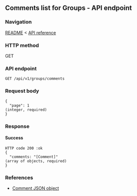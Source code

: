 ## Comments list for Groups - API endpoint

### Navigation
[README](../../../../README.md)
<
[API reference](../../../api_reference.md)

### HTTP method
GET

### API endpoint
`GET /api/v1/groups/comments`

### Request body
```
{
  "page": 1                                                                     (integer, required)
}
```

### Response
#### Success
```
HTTP code 200 :ok
{
  "comments: "[Comment]"                                                        (array of objects, required)
}
```

### References
- [Comment JSON object](../../../json_objects/comment.md)
